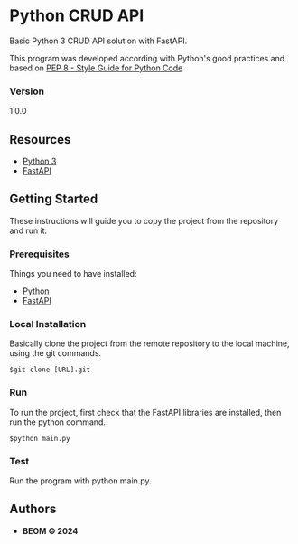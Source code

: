 # Python CRUD API
Basic Python 3 CRUD API solution with FastAPI.

This program was developed according with Python's good practices and based on [PEP 8 - Style Guide for Python Code](https://peps.python.org/pep-0008/)

### Version
1.0.0


## Resources
* [Python 3](https://docs.python.org/3/)
* [FastAPI](https://fastapi.tiangolo.com/)


## Getting Started

These instructions will guide you to copy the project from the repository and run it.

### Prerequisites

Things you need to have installed:
* [Python](https://docs.python.org/3/using/unix.html#getting-and-installing-the-latest-version-of-python)
* [FastAPI](https://devdocs.io/fastapi/)

### Local Installation

Basically clone the project from the remote repository to the local machine, using the git commands.

```
$git clone [URL].git
```

### Run
To run the project, first check that the FastAPI libraries are installed, then run the python command.
```
$python main.py
```

### Test
Run the program with python main.py.

## Authors

* **BEOM &copy; 2024**